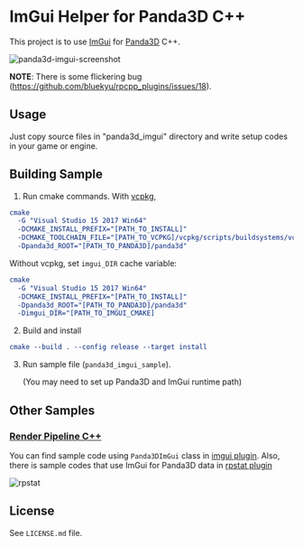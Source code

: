 # ImGui Helper for Panda3D C++

This project is to use [ImGui](https://github.com/ocornut/imgui) for [Panda3D](https://github.com/panda3d/panda3d) C++.

![panda3d-imgui-screenshot](https://user-images.githubusercontent.com/937305/52536220-0e9f1c00-2d9b-11e9-8f93-544e44e5a70f.png)

**NOTE**: There is some flickering bug (https://github.com/bluekyu/rpcpp_plugins/issues/18).


## Usage
Just copy source files in "panda3d_imgui" directory and write setup codes in your game or engine.


## Building Sample

1. Run cmake commands. With [vcpkg](https://github.com/Microsoft/vcpkg),
```cmake
cmake
  -G "Visual Studio 15 2017 Win64"
  -DCMAKE_INSTALL_PREFIX="[PATH_TO_INSTALL]"
  -DCMAKE_TOOLCHAIN_FILE="[PATH_TO_VCPKG]/vcpkg/scripts/buildsystems/vcpkg.cmake"
  -Dpanda3d_ROOT="[PATH_TO_PANDA3D]/panda3d"
```
   Without vcpkg, set `imgui_DIR` cache variable:
   ```cmake
   cmake
     -G "Visual Studio 15 2017 Win64"
     -DCMAKE_INSTALL_PREFIX="[PATH_TO_INSTALL]"
     -Dpanda3d_ROOT="[PATH_TO_PANDA3D]/panda3d"
     -Dimgui_DIR="[PATH_TO_IMGUI_CMAKE]
   ```

2. Build and install
```cmake
cmake --build . --config release --target install
```

3. Run sample file (`panda3d_imgui_sample`).

   (You may need to set up Panda3D and ImGui runtime path)


## Other Samples
### [Render Pipeline C++](https://github.com/bluekyu/render_pipeline_cpp)
You can find sample code using `Panda3DImGui` class in [imgui plugin](https://github.com/bluekyu/render_pipeline_cpp/tree/master/src/rpplugins/imgui).
Also, there is sample codes that use ImGui for Panda3D data in [rpstat plugin](https://github.com/bluekyu/render_pipeline_cpp/tree/master/src/rpplugins/rpstat)

![rpstat](https://user-images.githubusercontent.com/937305/44767336-6d2f5f80-ab98-11e8-89dd-3979cbd9e626.png)


## License
See `LICENSE.md` file.
